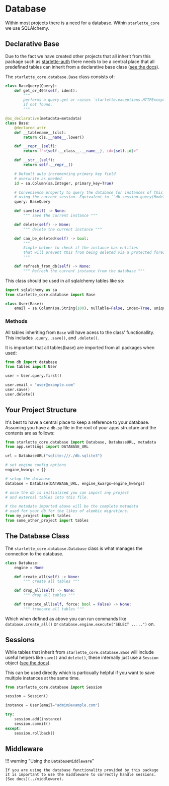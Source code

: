 # Database

Within most projects there is a need for a database. Within `starlette_core` we use SQLAlchemy.

## Declarative Base

Due to the fact we have created other projects that all inherit from this package such as [starlette-auth](https://github.com/accent-starlette/starlette-auth) there needs to be a central place that all predefined tables can inherit from a declarative base class ([see the docs](https://docs.sqlalchemy.org/en/13/orm/extensions/declarative/basic_use.html)).

The `starlette_core.database.Base` class consists of:

```python
class BaseQuery(Query):
    def get_or_404(self, ident):
        """
        performs a query.get or raises `starlette.exceptions.HTTPException`
        if not found.
        """

@as_declarative(metadata=metadata)
class Base:
    @declared_attr
    def __tablename__(cls):
        return cls.__name__.lower()

    def __repr__(self):
        return f"<{self.__class__.__name__}, id={self.id}>"

    def __str__(self):
        return self.__repr__()

    # Default auto incrementing primary key field
    # overwrite as needed
    id = sa.Column(sa.Integer, primary_key=True)

    # Convenience property to query the database for instances of this model
    # using the current session. Equivalent to ``db.session.query(Model)``
    query: BaseQuery

    def save(self) -> None:
        """ save the current instance """

    def delete(self) -> None:
        """ delete the current instance """

    def can_be_deleted(self) -> bool:
        """
        Simple helper to check if the instance has entities
        that will prevent this from being deleted via a protected foreign key.
        """

    def refresh_from_db(self) -> None:
        """ Refresh the current instance from the database """
```

This class should be used in all sqlalchemy tables like so:

```python
import sqlalchemy as sa
from starlette_core.database import Base

class User(Base):
    email = sa.Column(sa.String(100), nullable=False, index=True, unique=True)
```

### Methods

All tables inheriting from `Base` will have acess to the class' functionallity. This includes `.query`, `.save()`, and `.delete()`.

It is important that all tables(base) are imported from all packages when used:

```python
from db import database
from tables import User

user = User.query.first()

user.email = "user@example.com"
user.save()
user.delete()
```


## Your Project Structure

It's best to have a central place to keep a reference to your database. 
Assuming you have a `db.py` file in the root of your apps structure and the contents
are as follows:

```python
from starlette_core.database import Database, DatabaseURL, metadata
from app.settings import DATABASE_URL

url = DatabaseURL("sqlite:///./db.sqlite3")

# set engine config options
engine_kwargs = {}

# setup the database
database = Database(DATABASE_URL, engine_kwargs=engine_kwargs)

# once the db is initialised you can import any project 
# and external tables into this file.

# the metadata imported above will be the complete metadata 
# used for your db for the likes of alembic migrations.
from my_project import tables
from some_other_project import tables
```

## The Database Class

The `starlette_core.database.Database` class is what manages the connection to the database.

```python
class Database:
    engine = None

    def create_all(self) -> None:
        """ create all tables """

    def drop_all(self) -> None:
        """ drop all tables """

    def truncate_all(self, force: bool = False) -> None:
        """ truncate all tables """
```

Which when defined as above you can run commands like `database.create_all()` 
or `database.engine.execute("SELECT .....")` on.

## Sessions

While tables that inherit from `starlette_core.database.Base` will include useful
helpers like `save()` and `delete()`, these internally just use a `Session` object ([see the docs](https://docs.sqlalchemy.org/en/13/orm/session.html)).

This can be used directly which is particually helpful if you want to save multiple instances at the
same time.

```python
from starlette_core.database import Session

session = Session()

instance = User(email="admin@example.com")

try:
    session.add(instance)
    session.commit()
except:
    session.rollback()
```

## Middleware

!!! warning "Using the `DatabaseMiddleware`"

    If you are using the database functionality provided by this package it is important to use the middleware to correctly handle sessions.
    [See docs](../middleware).